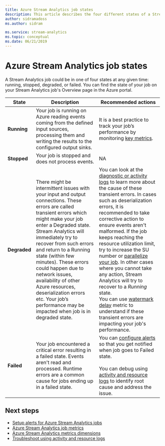 ```yaml
---
title: Azure Stream Analytics job states
description: This article describes the four different states of a Stream Analytics job; running, stopped, degraded, and failed.
author: sidramadoss
ms.author: sidram

ms.service: stream-analytics
ms.topic: conceptual
ms.date: 06/21/2019
---
```

# Azure Stream Analytics job states

A Stream Analytics job could be in one of four states at any given time: running, stopped, degraded, or failed. You can find the state of your job on your Stream Analytics job's Overview page in the Azure portal. 

| State | Description | Recommended actions |
| --- | --- | --- |
| **Running** | Your job is running on Azure reading events coming from the defined input sources, processing them and writing the results to the configured output sinks. | It is a best practice to track your job’s performance by monitoring [key metrics](./stream-analytics-set-up-alerts.md#scenarios-to-monitor). |
| **Stopped** | Your job is stopped and does not process events. | NA | 
| **Degraded** | There might be intermittent issues with your input and output connections. These errors are called transient errors which might make your job enter a Degraded state. Stream Analytics will immediately try to recover from such errors and return to a Running state (within few minutes). These errors could happen due to network issues, availability of other Azure resources, deserialization errors etc. Your job’s performance may be impacted when job is in degraded state.| You can look at the [diagnostic or activity logs](./stream-analytics-job-diagnostic-logs.md#debugging-using-activity-logs) to learn more about the cause of these transient errors. In cases such as deserialization errors, it is recommended to take corrective action to ensure events aren't malformed. If the job keeps reaching the resource utilization limit, try to increase the SU number or [parallelize your job](./stream-analytics-parallelization.md). In other cases where you cannot take any action, Stream Analytics will try to recover to a *Running* state. <br> You can use [watermark delay](./stream-analytics-set-up-alerts.md#scenarios-to-monitor) metric to understand if these transient errors are impacting your job's performance.|
| **Failed** | Your job encountered a critical error resulting in a failed state. Events aren't read and processed. Runtime errors are a common cause for jobs ending up in a failed state. | You can [configure alerts](./stream-analytics-set-up-alerts.md#set-up-alerts-in-the-azure-portal) so that you get notified when job goes to Failed state. <br> <br>You can debug using [activity and resource logs](./stream-analytics-job-diagnostic-logs.md#debugging-using-activity-logs) to identify root cause and address the issue.|

## Next steps
* [Setup alerts for Azure Stream Analytics jobs](stream-analytics-set-up-alerts.md)
* [Azure Stream Analytics job metrics](./stream-analytics-job-metrics.md)
* [Azure Stream Analytics metrics dimensions](./stream-analytics-job-metrics-dimensions.md)
* [Troubleshoot using activity and resource logs](./stream-analytics-job-diagnostic-logs.md)